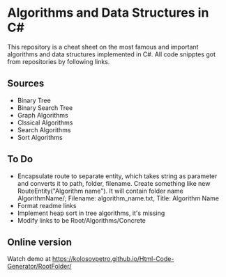 # Algorithms and Data Structures in C#

This repository is a cheat sheet on the most famous and important algorithms and data structures implemented in C#. All code snipptes got from repositories by following links.

## Sources

- Binary Tree
- Binary Search Tree
- Graph Algorithms
- Clssical Algorithms
- Search Algorithms
- Sort Algorithms

## To Do

- Encapsulate route to separate entity, which takes string as parameter and converts it to path, folder, filename. Create something like new RouteEntity("Algorithm name"). It will contain folder name AlgorithmName/; Filename: algorithm_name.txt, Title: Algorithm Name
- Format readme links
- Implement heap sort in tree algorithms, it's missing
- Modify links to be Root/Algorithms/Concrete



## Online version

Watch demo at https://kolosovpetro.github.io/Html-Code-Generator/RootFolder/